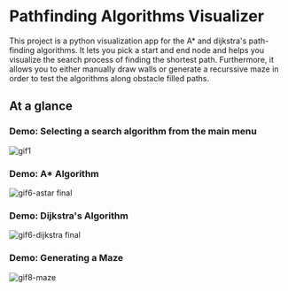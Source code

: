 # Pathfinding Algorithms Visualizer
This project is a python visualization app for the A* and dijkstra's path-finding algorithms. It lets you pick a start and end node and helps you visualize the search process of finding the shortest path. Furthermore, it allows you to either manually draw walls or generate a recurssive maze in order to test the algorithms along obstacle filled paths. 

## At a glance
### Demo: Selecting a search algorithm from the main menu
![gif1](https://user-images.githubusercontent.com/68114136/126073940-fa8e0fe0-f183-472e-86c0-f3691d720306.gif)

### Demo: A* Algorithm
![gif6-astar final](https://user-images.githubusercontent.com/68114136/126074010-3709d9ee-612b-4487-b7e5-ee7cd8a071b6.gif)

### Demo: Dijkstra's Algorithm
![gif6-dijkstra final](https://user-images.githubusercontent.com/68114136/126074023-a44b30d5-4a18-44c5-b341-4d5a2d79f7ae.gif)

### Demo: Generating a Maze
![gif8-maze](https://user-images.githubusercontent.com/68114136/126074045-7b0bede8-75f6-4f62-a8e4-1b39750b1004.gif)
